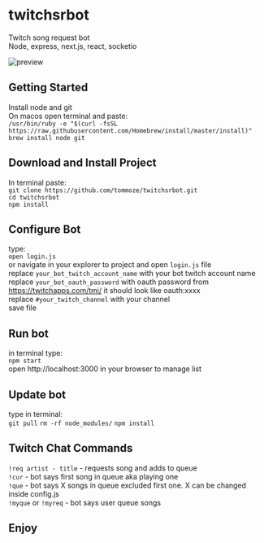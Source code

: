 # twitchsrbot
Twitch song request bot\
Node, express, next.js, react, socketio

![preview](https://user-images.githubusercontent.com/33844718/52884762-960fd500-3177-11e9-8654-f243cc06584a.png)

## Getting Started
Install node and git\
On macos open terminal and paste:\
`/usr/bin/ruby -e "$(curl -fsSL https://raw.githubusercontent.com/Homebrew/install/master/install)"` \
`brew install node git`

## Download and Install Project
In terminal paste:\
`git clone https://github.com/tommoze/twitchsrbot.git`\
`cd twitchsrbot`\
`npm install`

## Configure Bot
type:\
`open login.js`\
or navigate in your explorer to project and open `login.js` file\
replace `your_bot_twitch_account_name` with your bot twitch account name\
replace `your_bot_oauth_password` with oauth password from https://twitchapps.com/tmi/ it should look like oauth:xxxx\
replace `#your_twitch_channel` with your channel\
save file

## Run bot
in terminal type:\
`npm start`\
open http://localhost:3000 in your browser to manage list

## Update bot
type in terminal:\
`git pull`
`rm -rf node_modules/`
`npm install`

## Twitch Chat Commands
`!req artist - title` - requests song and adds to queue\
`!cur` - bot says first song in queue aka playing one\
`!que` - bot says X songs in queue excluded first one. X can be changed inside config.js\
`!myque` or `!myreq` - bot says user queue songs

## Enjoy
